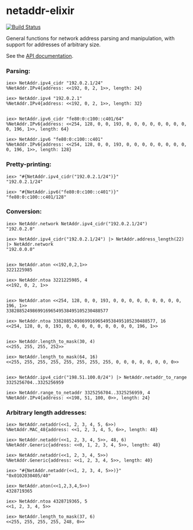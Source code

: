 netaddr-elixir
=========
[![Build Status](https://travis-ci.org/jonnystorm/netaddr-elixir.svg?branch=master)](https://travis-ci.org/jonnystorm/netaddr-elixir)

General functions for network address parsing and manipulation, with support for addresses of arbitrary size.

See the [API documentation](http://jonnystorm.github.io/netaddr-elixir).

### Parsing:

```
iex> NetAddr.ipv4_cidr "192.0.2.1/24"
%NetAddr.IPv4{address: <<192, 0, 2, 1>>, length: 24}

iex> NetAddr.ipv4 "192.0.2.1"
%NetAddr.IPv4{address: <<192, 0, 2, 1>>, length: 32}


iex> NetAddr.ipv6_cidr "fe80:0:c100::c401/64"
%NetAddr.IPv6{address: <<254, 128, 0, 0, 193, 0, 0, 0, 0, 0, 0, 0, 0, 0, 196, 1>>, length: 64}

iex> NetAddr.ipv6 "fe80:0:c100::c401"
%NetAddr.IPv6{address: <<254, 128, 0, 0, 193, 0, 0, 0, 0, 0, 0, 0, 0, 0, 196, 1>>, length: 128}
```

### Pretty-printing:

```
iex> "#{NetAddr.ipv4_cidr("192.0.2.1/24")}"
"192.0.2.1/24"

iex> "#{NetAddr.ipv6("fe80:0:c100::c401")}"
"fe80:0:c100::c401/128"
```

### Conversion:

```
iex> NetAddr.network NetAddr.ipv4_cidr("192.0.2.1/24")
"192.0.2.0"

iex> NetAddr.ipv4_cidr("192.0.2.1/24") |> NetAddr.address_length(22) |> NetAddr.network
"192.0.0.0"


iex> NetAddr.aton <<192,0,2,1>>
3221225985

iex> NetAddr.ntoa 3221225985, 4
<<192, 0, 2, 1>>


iex> NetAddr.aton <<254, 128, 0, 0, 193, 0, 0, 0, 0, 0, 0, 0, 0, 0, 196, 1>>
338288524986991696549538495105230488577

iex> NetAddr.ntoa 338288524986991696549538495105230488577, 16
<<254, 128, 0, 0, 193, 0, 0, 0, 0, 0, 0, 0, 0, 0, 196, 1>>


iex> NetAddr.length_to_mask(30, 4)
<<255, 255, 255, 252>>

iex> NetAddr.length_to_mask(64, 16)
<<255, 255, 255, 255, 255, 255, 255, 255, 0, 0, 0, 0, 0, 0, 0, 0>>


iex> NetAddr.ipv4_cidr("198.51.100.0/24") |> NetAddr.netaddr_to_range
3325256704..3325256959

iex> NetAddr.range_to_netaddr 3325256704..3325256959, 4
%NetAddr.IPv4{address: <<198, 51, 100, 0>>, length: 24}
```

### Arbitrary length addresses:

```
iex> NetAddr.netaddr(<<1, 2, 3, 4, 5, 6>>)
%NetAddr.MAC_48{address: <<1, 2, 3, 4, 5, 6>>, length: 48}

iex> NetAddr.netaddr(<<1, 2, 3, 4, 5>>, 48, 6)
%NetAddr.Generic{address: <<0, 1, 2, 3, 4, 5>>, length: 48}

iex> NetAddr.netaddr(<<1, 2, 3, 4, 5>>)
%NetAddr.Generic{address: <<1, 2, 3, 4, 5>>, length: 40}

iex> "#{NetAddr.netaddr(<<1, 2, 3, 4, 5>>)}"
"0x0102030405/40"

iex> NetAddr.aton(<<1,2,3,4,5>>)
4328719365

iex> NetAddr.ntoa 4328719365, 5
<<1, 2, 3, 4, 5>>

iex> NetAddr.length_to_mask(37, 6)
<<255, 255, 255, 255, 248, 0>>
```
